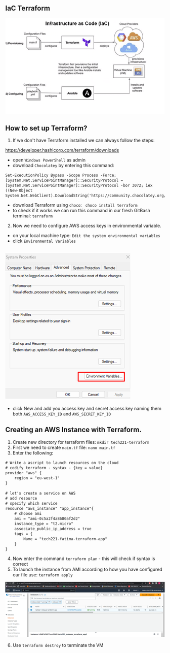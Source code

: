 IaC Terraform
-

![IaC.png](file%2FIaC.png)

## How to set up Terraform?

1. If we don't have Terraform installed we can always follow the steps:

https://developer.hashicorp.com/terraform/downloads

- open `Windows PowerShell` as admin
- download `Chocolatey` by entering this command:
```commandline
Set-ExecutionPolicy Bypass -Scope Process -Force; [System.Net.ServicePointManager]::SecurityProtocol = [System.Net.ServicePointManager]::SecurityProtocol -bor 3072; iex ((New-Object System.Net.WebClient).DownloadString('https://community.chocolatey.org/install.ps1'))
```
- download Terraform using `choco`: ` choco install terraform`
- to check if it works we can run this command in our fresh GitBash terminal: `terraform`

2. Now we need to configure AWS access keys in environmental variable.

- on your local machine type: `Edit the system environmental variables`
- click `Environmental Variables`

![env_var.png](file%2Fenv_var.png)
-
- click New and add you access key and secret access key naming them both `AWS_ACCESS_KEY_ID` and `AWS_SECRET_KEY_ID`

## Creating an AWS Instance with Terraform.

1. Create new directory for terraform files: `mkdir tech221-terraform`
2. First we need to create `main.tf` file: `nano main.tf`
3. Enter the following:
```commandline
# Write a ascript to launch resources on the cloud 
# codify terraform - syntax - {key = value}
provider "aws" {
    region = "eu-west-1"
}

# let's create a service on AWS
# add resource
# specify which service
resource "aws_instance" "app_instance"{
    # choose ami
    ami = "ami-0c5a2f4a8680af2d2"
    instance_type = "t2.micro"
    associate_public_ip_address = true
    tags = {
        Name = "tech221-fatima-terraform-app"
    }
}

```
4. Now enter the command `terraform plan` - this will check if syntax is correct
5. To launch the instance from AMI according to how you have configured our file use: `terraform apply`

![instance_running.png](file%2Finstance_running.png)

6. Use `terraform destroy` to terminate the VM


















